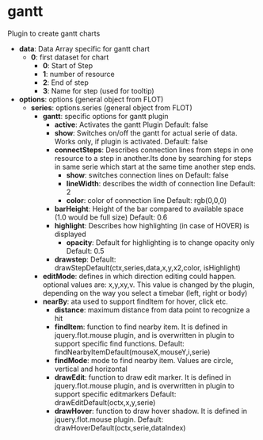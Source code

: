 # gantt
Plugin to create gantt charts
* <strong>data</strong>: 	Data Array specific for gantt chart	
	* <strong>0</strong>: 	first dataset for chart		
		* <strong>0</strong>: Start of Step
		* <strong>1</strong>: number of resource
		* <strong>2</strong>: End of step
		* <strong>3</strong>: Name for step (used for tooltip)
* <strong>options</strong>: options (general object from FLOT)
	* <strong>series</strong>: options.series (general object from FLOT)
		* <strong>gantt</strong>: specific options for gantt plugin
			* <strong>active</strong>: Activates the gantt Plugin
				Default: false
			* <strong>show</strong>: Switches on/off the gantt for actual serie of data. Works only, if plugin is activated.
				Default: false
			* <strong>connectSteps</strong>: Describes connection lines from steps in one resource to a step in another.Its done by searching for steps in same serie which start at the same time another step ends.
				* <strong>show</strong>: switches connection lines on
					Default: false
				* <strong>lineWidth</strong>: describes the width of connection line
					Default: 2
				* <strong>color</strong>: color of connection line
					Default: rgb(0,0,0)
			* <strong>barHeight</strong>: Height of the bar compared to available space (1.0 would be full size)
				Default: 0.6
			* <strong>highlight</strong>: Describes how highlighting (in case of HOVER) is displayed
				* <strong>opacity</strong>: Default for highlighting is to change opacity only
					Default: 0.5
			* <strong>drawstep</strong>: 
				Default:  drawStepDefault(ctx,series,data,x,y,x2,color, isHighlight)
		* <strong>editMode</strong>: defines in which direction editing could happen. optional values are: x,y,xy,v. This value is changed by the plugin, depending on the way you select a timebar (left, right or body)
		* <strong>nearBy</strong>: ata used to support findItem for hover, click etc.
			* <strong>distance</strong>: maximum distance from data point to recognize a hit 
			* <strong>findItem</strong>: function to find nearby item. It is defined in jquery.flot.mouse plugin, and is overwritten in plugin to support specific find functions.
				Default:  findNearbyItemDefault(mouseX,mouseY,i,serie)
			* <strong>findMode</strong>: mode to find nearby item. Values are circle, vertical and horizontal
			* <strong>drawEdit</strong>: function to draw edit marker. It is defined in jquery.flot.mouse plugin, and is overwritten in plugin to support specific editmarkers
				Default:  drawEditDefault(octx,x,y,serie)
			* <strong>drawHover</strong>: function to draw hover shadow. It is defined in jquery.flot.mouse plugin.
				Default:  drawHoverDefault(octx,serie,dataIndex)
